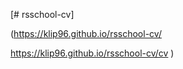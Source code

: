 [# rsschool-cv]

(https://klip96.github.io/rsschool-cv/ 

https://klip96.github.io/rsschool-cv/cv
)
